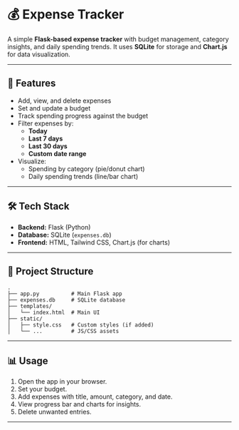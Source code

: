 # 💰 Expense Tracker

A simple **Flask-based expense tracker** with budget management, category insights, and daily spending trends. It uses **SQLite** for storage and **Chart.js** for data visualization.

---

## 🚀 Features

- Add, view, and delete expenses
- Set and update a budget
- Track spending progress against the budget
- Filter expenses by:
  - **Today**
  - **Last 7 days**
  - **Last 30 days**
  - **Custom date range**
- Visualize:
  - Spending by category (pie/donut chart)
  - Daily spending trends (line/bar chart)

---

## 🛠️ Tech Stack

- **Backend:** Flask (Python)
- **Database:** SQLite (`expenses.db`)
- **Frontend:** HTML, Tailwind CSS, Chart.js (for charts)

---

## 📂 Project Structure

```
.
├── app.py          # Main Flask app
├── expenses.db     # SQLite database
├── templates/
│   └── index.html  # Main UI
├── static/
│   ├── style.css   # Custom styles (if added)
│   └── ...         # JS/CSS assets
```

---
## 📊 Usage

1. Open the app in your browser.
2. Set your budget.
3. Add expenses with title, amount, category, and date.
4. View progress bar and charts for insights.
5. Delete unwanted entries.

---
